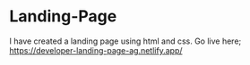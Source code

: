 # Landing-Page
I have created a landing page using html and css.
Go live here; https://developer-landing-page-ag.netlify.app/
